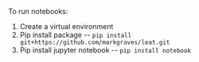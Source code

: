 To run notebooks:
1. Create a virtual environment
1. Pip install package -- `pip install git+https://github.com/markgraves/leat.git`
1. Pip install jupyter notebook -- `pip install notebook`
